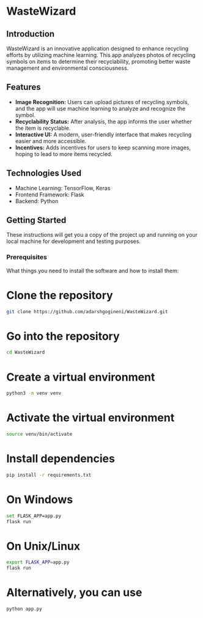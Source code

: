 # WasteWizard

## Introduction
WasteWizard is an innovative application designed to enhance recycling efforts by utilizing machine learning. This app analyzes photos of recycling symbols on items to determine their recyclability, promoting better waste management and environmental consciousness.

## Features
- **Image Recognition:** Users can upload pictures of recycling symbols, and the app will use machine learning to analyze and recognize the symbol.
- **Recyclability Status:** After analysis, the app informs the user whether the item is recyclable.
- **Interactive UI:** A modern, user-friendly interface that makes recycling easier and more accessible.
- **Incentives:** Adds incentives for users to keep scanning more images, hoping to lead to more items recycled. 

## Technologies Used
- Machine Learning: TensorFlow, Keras
- Frontend Framework: Flask
- Backend: Python

## Getting Started
These instructions will get you a copy of the project up and running on your local machine for development and testing purposes.

### Prerequisites
What things you need to install the software and how to install them:

# Clone the repository
```bash
git clone https://github.com/adarshgogineni/WasteWizard.git
```

# Go into the repository
```bash
cd WasteWizard
```
# Create a virtual environment
```bash
python3 -m venv venv
```
# Activate the virtual environment
```bash
source venv/bin/activate
```
# Install dependencies
```bash
pip install -r requirements.txt
```
# On Windows
```bash
set FLASK_APP=app.py
flask run
```
# On Unix/Linux
```bash
export FLASK_APP=app.py
flask run
```
# Alternatively, you can use
```bash
python app.py
```
